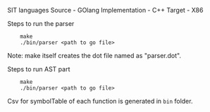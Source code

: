 SIT languages
Source - GOlang
Implementation - C++
Target - X86

Steps to run the parser 
```
	make
	./bin/parser <path to go file>
```


Note: make itself creates the dot file named as "parser.dot".

Steps to run AST part
```
	make
	./bin/parser <path to go file>
```

Csv for symbolTable of each function is generated in ```bin``` folder.

